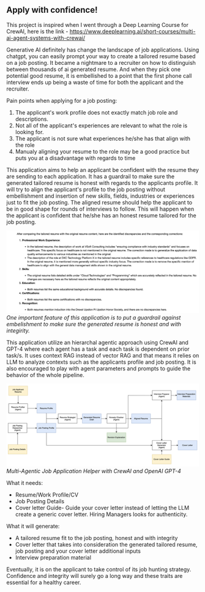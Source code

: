 ## Apply with confidence!

This project is inspired when I went through a Deep Learning Course for CrewAI, here is the link - https://www.deeplearning.ai/short-courses/multi-ai-agent-systems-with-crewai/

Generative AI definitely has change the landscape of job applications. Using chatgpt, you can easily prompt your way to create a tailored resume based on a job posting. It became a nightmare to a recruiter on how to distinguish between thousands of ai generated resume. And when they pick one potential good resume, it is embellished to a point that the first phone call interview ends up being a waste of time for both the applicant and the recruiter. 


Pain points when applying for a job posting:
1. The applicant's work profile does not exactly match job role and descriptions.
2. Not all of the applicant's experiences are relevant to what the role is looking for.
3. The applicant is not sure what experiences he/she has that align with the role
4. Manualy aligning your resume to the role may be a good practice but puts you at a disadvantage with regards to time


This application aims to help an applicant be confident with the resume they are sending to each application. It has a guardrail to make sure the generated tailored resume is honest with regards to the applicants profile. It will try to align the applicant's profile to the job posting without embellishment and insertion of new skills, fields, industries or experiences just to fit the job posting. The aligned resume should help the applicant to be in good shape for rounds of interviews to follow. This will happen when the applicant is confident that he/she has an honest resume tailored for the job posting.

![image info](./img/honesty_check.png)
*One important feature of this application is to put a guardrail against embelishment to make sure the generated resume is honest and with integirity.*


This application utilize an hierarchal agentic approach using CrewAI and GPT-4 where each agent has a task and each task is dependent on prior task/s. It uses context RAG instead of vector RAG and that means it relies on LLM to analyze contexts such as the applicants profile and job posting. It is also encouraged to play with agent parameters and prompts to guide the behavior of the whole pipeline. 

![image info](./img/multi_agent_job_helper.png)
*Multi-Agentic Job Application Helper with CrewAI and OpenAI GPT-4*



What it needs:
* Resume/Work Profile/CV
* Job Posting Details
* Cover letter Guide- Guide your cover letter instead of letting the LLM create a generic cover letter. Hiring Managers looks for authenticity.

What it will generate:
* A tailored resume fit to the job posting, honest and with integrity
* Cover letter that takes into consideration the generated tailored resume, job posting and your cover letter additional inputs
* Interview preparation material

Eventually, it is on the applicant to take control of its job hunting strategy. Confidence and integrity will surely go a long way and these traits are essential for a healthy career.